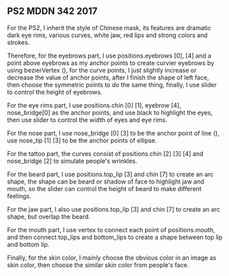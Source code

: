 ## PS2 MDDN 342 2017

For the PS2, I inherit the style of Chinese mask, its features are dramatic dark eye rims, various curves, white jaw, red lips and strong colors and strokes.

Therefore, for the eyebrows part, I use positions.eyebrows [0], [4] and a point above eyebrows as my anchor points to create curvier eyebrows by using bezierVertex (), for the curve points, I just slightly increase or decrease the value of anchor points, after I finish the shape of left face, then choose the symmetric points to do the same thing, finally, I use slider to control the height of eyebrows.

For the eye rims part, I use positions.chin [0] [1], eyebrow [4], nose_bridge[0] as the anchor points, and use black to highlight the eyes, then use slider to control the width of eyes and eye rims.

For the nose part, I use nose_bridge [0] [3] to be the anchor point of line (), use nose_tip [1] [3] to be the anchor points of ellipse.

For the tattoo part, the curves consist of positions.chin [2] [3] [4] and nose_bridge [2] to simulate people's wrinkles.

For the beard part, I use positions.top_lip [3] and chin [7] to create an arc shape, the shape can be beard or shadow of face to highlight jaw and mouth, so the slider can control the height of beard to make different feelings.

For the jaw part, I also use positions.top_lip [3] and chin [7] to create an arc shape, but overlap the beard.

For the mouth part, I use vertex to connect each point of positions.mouth, and then connect top_lips and bottom_lips to create a shape between top lip and bottom lip.

Finally, for the skin color, I mainly choose the obvious color in an image as skin color, then choose the similar skin color from people's face.